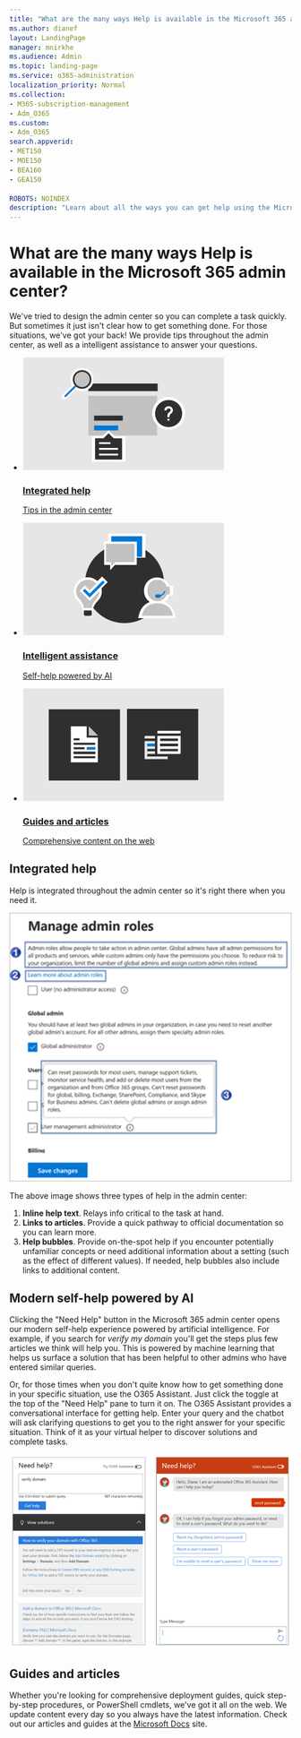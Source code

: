 ```yaml
---
title: "What are the many ways Help is available in the Microsoft 365 admin center?"
ms.author: dianef
layout: LandingPage
manager: mnirkhe
ms.audience: Admin
ms.topic: landing-page
ms.service: o365-administration
localization_priority: Normal
ms.collection: 
- M365-subscription-management 
- Adm_O365
ms.custom:
- Adm_O365
search.appverid:
- MET150
- MOE150
- BEA160
- GEA150

ROBOTS: NOINDEX
description: "Learn about all the ways you can get help using the Microsoft  365 admin center."
---
```

<!-- The following is just placeholder text from Madhura's mail. We need to add images/examples of each -->

# What are the many ways Help is available in the Microsoft 365 admin center?

We've tried to design the admin center so you can complete a task quickly. But sometimes it just isn't clear how to get something done. For those situations, we've got your back! We provide tips throughout the admin center, as well as a intelligent assistance to answer your questions.  
 


<ul class="panelContent cardsW">
    <li>
        <a href=" ">
        <div class="cardSize">
            <div class="cardPadding">
                <div class="card">
                    <div class="cardImageOuter">
                        <div class="cardImage">
                            <img src="../media/what-is-help/M365_WhatisHelp_IntegratedHelp.png" alt="Integrated help" />
                        </div>
                    </div>
                    <div class="cardText">
                        <h3>Integrated help</h3>
                        <p><a href="what-is-help.md#integrated-help">Tips in the admin center</a></p>
                    </div>
                </div>
            </div>
        </div>
        </a>
    </li>
    <li>
        <a href="  ">
        <div class="cardSize">
            <div class="cardPadding">
                <div class="card">
                    <div class="cardImageOuter">
                        <div class="cardImage">
                            <img src="../media/what-is-help/M365_WhatisHelp_IntelligentAssistance.png" alt="Intelligent assistance" />
                        </div>
                    </div>
                    <div class="cardText">
                        <h3>Intelligent assistance</h3>
                        <p><a href="what-is-help.md#modern-self-help-powered-by-ai">Self-help powered by AI</a></p>
                    </div>
                </div>
            </div>
        </div>
        </a>
    </li>
    <li>
        <a href="  ">
        <div class="cardSize">
            <div class="cardPadding">
                <div class="card">
                    <div class="cardImageOuter">
                        <div class="cardImage">
                            <img src="../media/what-is-help/M365_WhatisHelp_ArticlesGuides.png" alt="Guides and articles" />
                        </div>
                    </div>
                    <div class="cardText">
                        <h3>Guides and articles</h3>
                        <p><a href="what-is-help.md#guides-and-articles">Comprehensive content on the web</a></p>
                    </div>
                </div>
            </div>
        </div>
        </a>
    </li>
</ul>

## Integrated help
Help is integrated throughout the admin center so it's right there when you need it.

![Integrated help](../media/what-is-help/manageroles.png)

The above image shows three types of help in the admin center:  

1. **Inline help text**. Relays info critical to the task at hand. 
2. **Links to articles**. Provide a quick pathway to official documentation so you can learn more. 
3. **Help bubbles**. Provide on-the-spot help if you encounter potentially unfamiliar concepts or need additional information about a setting (such as the effect of different values). If needed, help bubbles also include links to additional content.

## Modern self-help powered by AI

Clicking the "Need Help" button in the Microsoft 365 admin center opens our modern self-help experience powered by artificial intelligence. For example, if you search for *verify my domain* 
you'll get the steps plus few articles we think will help you.  This is powered by machine learning that helps us surface a solution that has been helpful to other admins who have entered similar queries. 

Or, for those times when you don't quite know how to get something done in your specific situation, use the O365 Assistant. Just click the toggle at the top of the "Need Help" pane to turn it on. The O365 Assistant provides a conversational interface for getting help. Enter your query and the chatbot will ask clarifying questions to get you to the right answer for your specific situation.  Think of it as your virtual helper to discover solutions and complete tasks. 

![Modern self-help](../media/what-is-help/chatinsights.png)
 


## Guides and articles

Whether you're looking for comprehensive deployment guides, quick step-by-step procedures, or PowerShell cmdlets, we've got it all on the web. We update content every day so you always have the latest information. Check out our articles and guides at the [Microsoft Docs](https://docs.microsoft.com/Office365/index?view=o365-worldwide) site.

